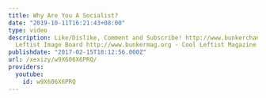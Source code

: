 ```yaml
---
title: Why Are You A Socialist?
date: "2019-10-11T16:21:43+08:00"
type: video
description: Like/Dislike, Comment and Subscribe! http://www.bunkerchan.org - Cool
  Leftist Image Board http://www.bunkermag.org - Cool Leftist Magazine
publishdate: "2017-02-15T18:12:56.000Z"
url: /xexizy/w9X606X6PRQ/
providers:
  youtube:
    id: w9X606X6PRQ
---
```


